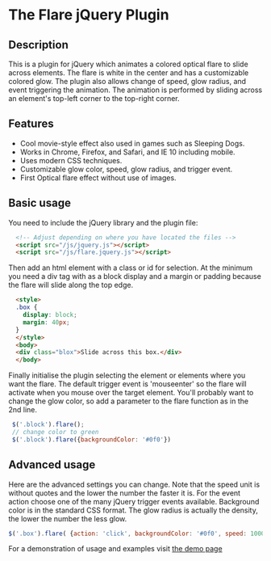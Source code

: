 # The Flare jQuery Plugin 

## Description

This is a plugin for jQuery which animates a colored optical flare to slide across elements.
The flare is white in the center and has a customizable colored glow.  The plugin also allows change of speed, glow radius, and event triggering the animation.  The animation is performed by sliding across an element's top-left corner to the top-right corner.

## Features 

* Cool movie-style effect also used in games such as Sleeping Dogs.
* Works in Chrome, Firefox, and Safari, and IE 10 including mobile.
* Uses modern CSS techniques.
* Customizable glow color, speed, glow radius, and trigger event.
* First Optical flare effect without use of images.


## Basic usage 

You need to include the jQuery library and the plugin file:

```html
  <!-- Adjust depending on where you have located the files -->
  <script src="/js/jquery.js"></script>
  <script src="/js/flare.jquery.js"></script>
```

Then add an html element with a class or id for selection.
At the minimum you need a div tag with as a block display and a margin or padding because the flare will slide along the top edge.

```html
  <style>
  .box {
    display: block;
    margin: 40px;
  }
  </style>
  <body>
  <div class="blox">Slide across this box.</div>
  </body>
```

Finally initialise the plugin selecting the element or elements where you want the flare.
The default trigger event is 'mouseenter' so the flare will activate when you mouse over the target element.
You'll probably want to change the glow color, so add a parameter to the flare function as in the 2nd line.
```javascript
 $('.block').flare();
 // change color to green
 $('.block').flare({backgroundColor: '#0f0'})
```

## Advanced usage
Here are the advanced settings you can change.  Note that the speed unit is without quotes and the lower the number the faster it is.
For the event action choose one of the many jQuery trigger events available.  Background color is in the standard CSS format. 
The glow radius is actually the density, the lower the number the less glow.

```javascript
$('.box').flare( {action: 'click', backgroundColor: '#0f0', speed: 1000, glowRadius: '15'} );
```

For a demonstration of usage and examples visit [the demo page](http://RunAstartup.com/flare-jquery-plugin/)
